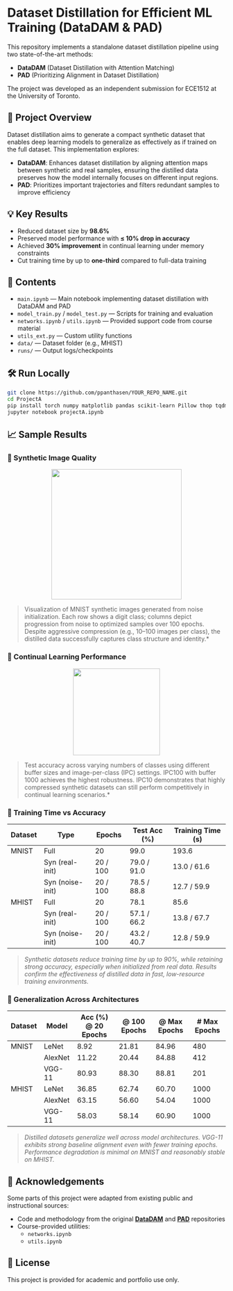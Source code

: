 # Dataset Distillation for Efficient ML Training (DataDAM & PAD)

This repository implements a standalone dataset distillation pipeline using two state-of-the-art methods:  
- **DataDAM** (Dataset Distillation with Attention Matching)
- **PAD** (Prioritizing Alignment in Dataset Distillation)
  
The project was developed as an independent submission for ECE1512 at the University of Toronto.


## 🧠 Project Overview

Dataset distillation aims to generate a compact synthetic dataset that enables deep learning models to generalize as effectively as if trained on the full dataset. This implementation explores:

- **DataDAM**: Enhances dataset distillation by aligning attention maps between synthetic and real samples, ensuring the distilled data preserves how the model internally focuses on different input regions.
- **PAD**: Prioritizes important trajectories and filters redundant samples to improve efficiency


## 💡 Key Results

- Reduced dataset size by **98.6%**
- Preserved model performance with **≤ 10% drop in accuracy**
- Achieved **30% improvement** in continual learning under memory constraints
- Cut training time by up to **one-third** compared to full-data training

## 📂 Contents

- `main.ipynb` — Main notebook implementing dataset distillation with DataDAM and PAD  
- `model_train.py` / `model_test.py` — Scripts for training and evaluation  
- `networks.ipynb` / `utils.ipynb` — Provided support code from course material  
- `utils_ext.py` — Custom utility functions  
- `data/` — Dataset folder (e.g., MHIST) <!--; excluded from version control  -->
- `runs/` — Output logs/checkpoints <!--(optional; excluded from version control)  -->

## 🛠️ Run Locally

```bash
git clone https://github.com/ppanthasen/YOUR_REPO_NAME.git
cd ProjectA
pip install torch numpy matplotlib pandas scikit-learn Pillow thop tqdm
jupyter notebook projectA.ipynb
```

## 📈 Sample Results

### 🔹 Synthetic Image Quality


<p align="center">
  <img src="https://github.com/user-attachments/assets/8995aca2-3970-44b5-8fdc-69df7fcd98a3" height="300"/>
</p>


> Visualization of MNIST synthetic images generated from noise initialization. Each row shows a digit class; columns depict progression from noise to optimized samples over 100 epochs. Despite aggressive compression (e.g., 10–100 images per class), the distilled data successfully captures class structure and identity.*


### 🔹 Continual Learning Performance
<p align="center">
  <img src="https://github.com/user-attachments/assets/a86f7e8d-3186-4c28-aa92-0376017c131b" height="200"/>
</p>


> Test accuracy across varying numbers of classes using different buffer sizes and image-per-class (IPC) settings. IPC100 with buffer 1000 achieves the highest robustness. IPC10 demonstrates that highly compressed synthetic datasets can still perform competitively in continual learning scenarios.*


### 🔹 Training Time vs Accuracy

| **Dataset** | **Type**         | **Epochs** | **Test Acc (%)** | **Training Time (s)** |
|-------------|------------------|------------|------------------|------------------------|
| MNIST       | Full             | 20         | 99.0             | 193.6                  |
|             | Syn (real-init)  | 20 / 100   | 79.0 / 91.0      | 13.0 / 61.6            |
|             | Syn (noise-init) | 20 / 100   | 78.5 / 88.8      | 12.7 / 59.9            |
| MHIST       | Full             | 20         | 78.1             | 85.6                   |
|             | Syn (real-init)  | 20 / 100   | 57.1 / 66.2      | 13.8 / 67.7            |
|             | Syn (noise-init) | 20 / 100   | 43.2 / 40.7      | 12.8 / 59.9            |

> *Synthetic datasets reduce training time by up to 90%, while retaining strong accuracy, especially when initialized from real data. Results confirm the effectiveness of distilled data in fast, low-resource training environments.*


### 🔹 Generalization Across Architectures

| **Dataset** | **Model**  | **Acc (%) @ 20 Epochs** | **@ 100 Epochs** | **@ Max Epochs** | **# Max Epochs** |
|-------------|------------|--------------------------|------------------|-------------------|----------------|
| MNIST       | LeNet      | 8.92                     | 21.81            | 84.96             | 480            |
|             | AlexNet    | 11.22                    | 20.44            | 84.88             | 412            |
|             | VGG-11     | 80.93                    | 88.30            | 88.81             | 201            |
| MHIST       | LeNet      | 36.85                    | 62.74            | 60.70             | 1000           |
|             | AlexNet    | 63.15                    | 56.60            | 54.04             | 1000           |
|             | VGG-11     | 58.03                    | 58.14            | 60.90             | 1000           |

> *Distilled datasets generalize well across model architectures. VGG-11 exhibits strong baseline alignment even with fewer training epochs. Performance degradation is minimal on MNIST and reasonably stable on MHIST.*



## 📃 Acknowledgements

Some parts of this project were adapted from existing public and instructional sources:

- Code and methodology from the original **[DataDAM](https://github.com/DataDistillation/DataDAM)** and **[PAD](https://github.com/NUS-HPC-AI-Lab/PAD)** repositories  
- Course-provided utilities:
  - `networks.ipynb`
  - `utils.ipynb`

## 📘 License

This project is provided for academic and portfolio use only.


